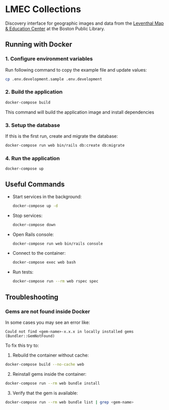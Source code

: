 # LMEC Collections

Discovery interface for geographic images and data from the [Leventhal Map & Education Center](https://www.leventhalmap.org/) at the Boston Public Library.

## Running with Docker

### 1. Configure environment variables
Run following command to copy the example file and update values:
```bash
cp .env.development.sample .env.development
```

### 2. Build the application
```bash
docker-compose build
```
This command will build the application image and install dependencies

### 3. Setup the database
If this is the first run, create and migrate the database:
```bash
docker-compose run web bin/rails db:create db:migrate
```

### 4. Run the application
```bash
docker-compose up
```

## Useful Commands
* Start services in the background:

    ```bash
    docker-compose up -d
    ```
* Stop services:

    ```bash
    docker-compose down
    ```
* Open Rails console:

    ```bash
    docker-compose run web bin/rails console
    ```
* Connect to the container:

    ```bash
    docker-compose exec web bash
    ```

* Run tests:

    ```bash
    docker-compose run --rm web rspec spec
    ```

## Troubleshooting

### Gems are not found inside Docker

In some cases you may see an error like:

`Could not find <gem-name>-x.x.x in locally installed gems (Bundler::GemNotFound)`

To fix this try to:

1. Rebuild the container without cache:
```bash
docker-compose build --no-cache web
```

2. Reinstall gems inside the container:
```bash
docker-compose run --rm web bundle install
```

3. Verify that the gem is available:
```bash
docker-compose run --rm web bundle list | grep <gem-name>
```